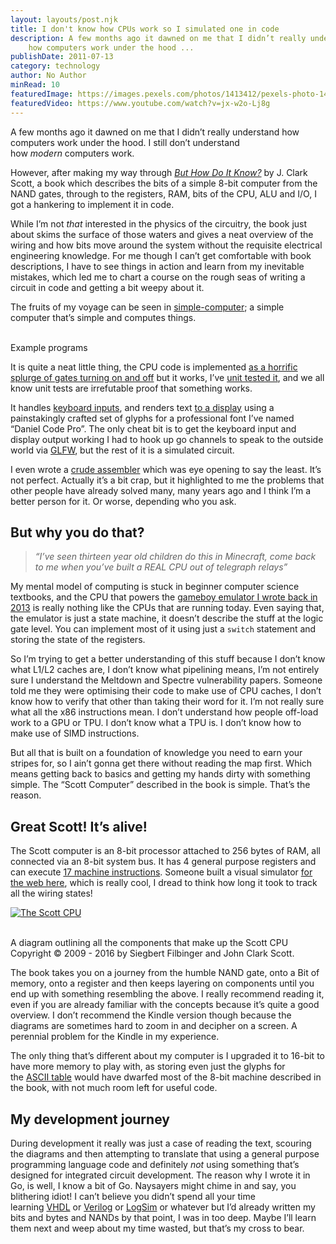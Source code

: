 ```yaml
---
layout: layouts/post.njk
title: I don't know how CPUs work so I simulated one in code
description: A few months ago it dawned on me that I didn’t really understand
    how computers work under the hood ...
publishDate: 2011-07-13
category: technology
author: No Author
minRead: 10
featuredImage: https://images.pexels.com/photos/1413412/pexels-photo-1413412.jpeg?auto=compress&cs=tinysrgb&w=1260&h=750&dpr=1
featuredVideo: https://www.youtube.com/watch?v=jx-w2o-Lj8g
---
```


<!-- @format -->

<!--StartFragment-->

A few months ago it dawned on me that I didn’t really understand how computers work under the hood. I still don’t understand how *modern* computers work.

However, after making my way through *[But How Do It Know?](http://buthowdoitknow.com/)* by J. Clark Scott, a book which describes the bits of a simple 8-bit computer from the NAND gates, through to the registers, RAM, bits of the CPU, ALU and I/O, I got a hankering to implement it in code.

While I’m not *that* interested in the physics of the circuitry, the book just about skims the surface of those waters and gives a neat overview of the wiring and how bits move around the system without the requisite electrical engineering knowledge. For me though I can’t get comfortable with book descriptions, I have to see things in action and learn from my inevitable mistakes, which led me to chart a course on the rough seas of writing a circuit in code and getting a bit weepy about it.

The fruits of my voyage can be seen in [simple-computer](https://github.com/djhworld/simple-computer); a simple computer that’s simple and computes things.

\
Example programs

It is quite a neat little thing, the CPU code is implemented [as a horrific splurge of gates turning on and off](https://github.com/djhworld/simple-computer/blob/master/cpu/cpu.go#L763) but it works, I’ve [unit tested it](https://github.com/djhworld/simple-computer/blob/master/cpu/cpu_test.go), and we all know unit tests are irrefutable proof that something works.

It handles [keyboard inputs](https://github.com/djhworld/simple-computer/blob/master/io/keyboard.go#L20), and renders text [to a display](https://github.com/djhworld/simple-computer/blob/master/io/display.go#L13) using a painstakingly crafted set of glyphs for a professional font I’ve named “Daniel Code Pro”. The only cheat bit is to get the keyboard input and display output working I had to hook up go channels to speak to the outside world via [GLFW](https://github.com/djhworld/simple-computer/blob/master/cmd/simulator/glfw_io.go), but the rest of it is a simulated circuit.

I even wrote a [crude assembler](https://github.com/djhworld/simple-computer/blob/master/asm/assembler.go) which was eye opening to say the least. It’s not perfect. Actually it’s a bit crap, but it highlighted to me the problems that other people have already solved many, many years ago and I think I’m a better person for it. Or worse, depending who you ask.

## But why you do that?

> _“I’ve seen thirteen year old children do this in Minecraft, come back to me when you’ve built a REAL CPU out of telegraph relays”_

My mental model of computing is stuck in beginner computer science textbooks, and the CPU that powers the [gameboy emulator I wrote back in 2013](https://github.com/djhworld/gomeboycolor) is really nothing like the CPUs that are running today. Even saying that, the emulator is just a state machine, it doesn’t describe the stuff at the logic gate level. You can implement most of it using just a `switch` statement and storing the state of the registers.

So I’m trying to get a better understanding of this stuff because I don’t know what L1/L2 caches are, I don’t know what pipelining means, I’m not entirely sure I understand the Meltdown and Spectre vulnerability papers. Someone told me they were optimising their code to make use of CPU caches, I don’t know how to verify that other than taking their word for it. I’m not really sure what all the x86 instructions mean. I don’t understand how people off-load work to a GPU or TPU. I don’t know what a TPU is. I don’t know how to make use of SIMD instructions.

But all that is built on a foundation of knowledge you need to earn your stripes for, so I ain’t gonna get there without reading the map first. Which means getting back to basics and getting my hands dirty with something simple. The “Scott Computer” described in the book is simple. That’s the reason.

## Great Scott! It’s alive!

The Scott computer is an 8-bit processor attached to 256 bytes of RAM, all connected via an 8-bit system bus. It has 4 general purpose registers and can execute [17 machine instructions](https://github.com/djhworld/simple-computer#instructions). Someone built a visual simulator [for the web here](http://www.buthowdoitknow.com/but_how_do_it_know_cpu_model.html), which is really cool, I dread to think how long it took to track all the wiring states!

[![](https://djhworld.github.io/img/simple-computer/scott-cpu.png 'The Scott CPU')](https://djhworld.github.io/img/simple-computer/scott-cpu.png)

\
A diagram outlining all the components that make up the Scott CPU\
Copyright © 2009 - 2016 by Siegbert Filbinger and John Clark Scott.

The book takes you on a journey from the humble NAND gate, onto a Bit of memory, onto a register and then keeps layering on components until you end up with something resembling the above. I really recommend reading it, even if you are already familiar with the concepts because it’s quite a good overview. I don’t recommend the Kindle version though because the diagrams are sometimes hard to zoom in and decipher on a screen. A perennial problem for the Kindle in my experience.

The only thing that’s different about my computer is I upgraded it to 16-bit to have more memory to play with, as storing even just the glyphs for the [ASCII table](https://github.com/djhworld/simple-computer/blob/master/_programs/ascii.asm#L27) would have dwarfed most of the 8-bit machine described in the book, with not much room left for useful code.

## My development journey

During development it really was just a case of reading the text, scouring the diagrams and then attempting to translate that using a general purpose programming language code and definitely *not* using something that’s designed for integrated circuit development. The reason why I wrote it in Go, is well, I know a bit of Go. Naysayers might chime in and say, you blithering idiot! I can’t believe you didn’t spend all your time learning [VHDL](https://en.wikipedia.org/wiki/VHDL) or [Verilog](https://en.wikipedia.org/wiki/Verilog) or [LogSim](http://www.cburch.com/logisim/) or whatever but I’d already written my bits and bytes and NANDs by that point, I was in too deep. Maybe I’ll learn them next and weep about my time wasted, but that’s my cross to bear.
